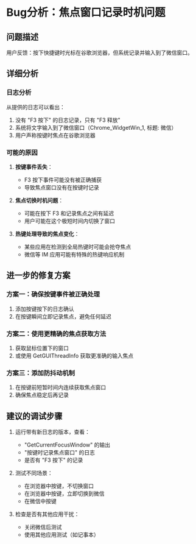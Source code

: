 # Bug分析：焦点窗口记录时机问题

## 问题描述
用户反馈：按下快捷键时光标在谷歌浏览器，但系统记录并输入到了微信窗口。

## 详细分析

### 日志分析
从提供的日志可以看出：
1. 没有 "F3 按下" 的日志记录，只有 "F3 释放"
2. 系统将文字输入到了微信窗口（Chrome_WidgetWin_1, 标题: 微信）
3. 用户声称按键时焦点在谷歌浏览器

### 可能的原因

1. **按键事件丢失**：
   - F3 按下事件可能没有被正确捕获
   - 导致焦点窗口没有在按键时记录

2. **焦点切换时机问题**：
   - 可能在按下 F3 和记录焦点之间有延迟
   - 用户可能在这个极短时间内切换了窗口

3. **热键处理导致的焦点变化**：
   - 某些应用在检测到全局热键时可能会抢夺焦点
   - 微信等 IM 应用可能有特殊的热键响应机制

## 进一步的修复方案

### 方案一：确保按键事件被正确处理
1. 添加按键按下的日志确认
2. 在按键瞬间立即记录焦点，避免任何延迟

### 方案二：使用更精确的焦点获取方法
1. 获取鼠标位置下的窗口
2. 或使用 GetGUIThreadInfo 获取更准确的输入焦点

### 方案三：添加防抖动机制
1. 在按键前短暂时间内连续获取焦点窗口
2. 确保焦点稳定后再记录

## 建议的调试步骤

1. 运行带有新日志的版本，查看：
   - "GetCurrentFocusWindow" 的输出
   - "按键时记录焦点窗口" 的日志
   - 是否有 "F3 按下" 的记录

2. 测试不同场景：
   - 在浏览器中按键，不切换窗口
   - 在浏览器中按键，立即切换到微信
   - 在微信中按键

3. 检查是否有其他应用干扰：
   - 关闭微信后测试
   - 使用其他应用测试（如记事本）
